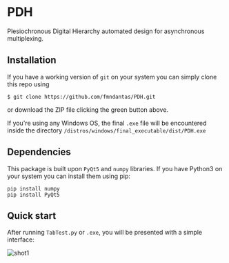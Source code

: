 # PDH

Plesiochronous Digital Hierarchy automated design for asynchronous multiplexing.

## Installation

If you have a working version of `git` on your system you can simply clone this repo using

    $ git clone https://github.com/fmndantas/PDH.git

or download the ZIP file clicking the green button above.

If you're using any Windows OS, the final `.exe` file will be encountered inside the directory
```/distros/windows/final_executable/dist/PDH.exe```

## Dependencies

This package is built upon `PyQt5` and `numpy` libraries.
If you have Python3 on your system you can install them using pip:
```
pip install numpy
pip install PyQt5
```

## Quick start

After running `TabTest.py` or `.exe`, you will be presented
with a simple interface:

![shot1](https://github.com/fmndantas/PDH/master/screenshots/shot1.png?raw=True "Title")

